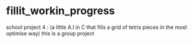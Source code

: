 # fillit_workin_progress
school project 4 : (a little A.I in C that fills a grid of tetris pieces in the most optimise way) this is a group project
